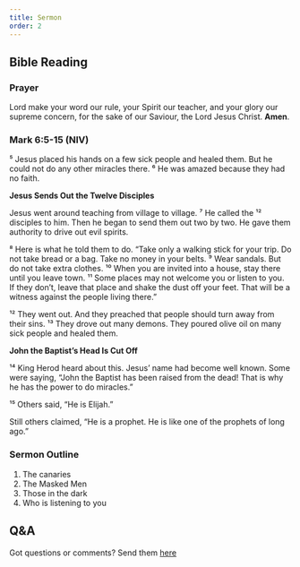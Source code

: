 ```yaml
---
title: Sermon 
order: 2
---
```


## Bible Reading

### Prayer
Lord make your word our rule, your Spirit our teacher, and your glory our supreme concern, for the sake of our Saviour, the Lord Jesus Christ. **Amen**.

### Mark 6:5-15 (NIV)

⁵ Jesus placed his hands on a few sick people and healed them. But he could not do any other miracles there. ⁶ He was amazed because they had no faith.

**Jesus Sends Out the Twelve Disciples**

Jesus went around teaching from village to village. ⁷ He called the ¹² disciples to him. Then he began to send them out two by two. He gave them authority to drive out evil spirits.

⁸ Here is what he told them to do. “Take only a walking stick for your trip. Do not take bread or a bag. Take no money in your belts. ⁹ Wear sandals. But do not take extra clothes. ¹⁰ When you are invited into a house, stay there until you leave town. ¹¹ Some places may not welcome you or listen to you. If they don’t, leave that place and shake the dust off your feet. That will be a witness against the people living there.”

¹² They went out. And they preached that people should turn away from their sins. ¹³ They drove out many demons. They poured olive oil on many sick people and healed them.

**John the Baptist’s Head Is Cut Off**

¹⁴ King Herod heard about this. Jesus’ name had become well known. Some were saying, “John the Baptist has been raised from the dead! That is why he has the power to do miracles.”

¹⁵ Others said, “He is Elijah.”

Still others claimed, “He is a prophet. He is like one of the prophets of long ago.”

### Sermon Outline
1. The canaries
2. The Masked Men
3. Those in the dark
4. Who is listening to you

## Q&A
Got questions or comments? Send them [here](https://tinyurl.com/SGHACQuestionsAnswers)
